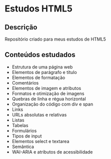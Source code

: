 # Estudos HTML5

## Descrição
Repositório criado para meus estudos de HTML5

## Conteúdos estudados
* Estrutura de uma página web
* Elementos de parágrafo e título
* Elementos de formatação
* Comentários
* Elementos de imagem e atributos
* Formatos e otimização de imagens
* Quebras de linha e régua horizontal
* Organização do código com div e span
* Links
* URLs absolutas e relativas
* Listas
* Tabelas
* Formulários
* Tipos de input
* Elementos select e textarea
* Semântica
* WAI-ARIA e atributos de acessibilidade
  
